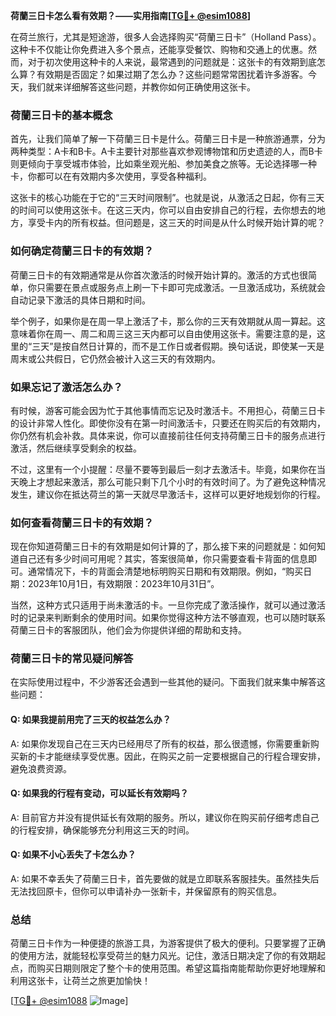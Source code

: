 **荷蘭三日卡怎么看有效期？——实用指南[[TG💪+ @esim1088](https://t.me/s/esim1088)]**

在荷兰旅行，尤其是短途游，很多人会选择购买“荷蘭三日卡”（Holland Pass）。这种卡不仅能让你免费进入多个景点，还能享受餐饮、购物和交通上的优惠。然而，对于初次使用这种卡的人来说，最常遇到的问题就是：这张卡的有效期到底怎么算？有效期是否固定？如果过期了怎么办？这些问题常常困扰着许多游客。今天，我们就来详细解答这些问题，并教你如何正确使用这张卡。

### 荷蘭三日卡的基本概念

首先，让我们简单了解一下荷蘭三日卡是什么。荷蘭三日卡是一种旅游通票，分为两种类型：A卡和B卡。A卡主要针对那些喜欢参观博物馆和历史遗迹的人，而B卡则更倾向于享受城市体验，比如乘坐观光船、参加美食之旅等。无论选择哪一种卡，你都可以在有效期内多次使用，享受各种福利。

这张卡的核心功能在于它的“三天时间限制”。也就是说，从激活之日起，你有三天的时间可以使用这张卡。在这三天内，你可以自由安排自己的行程，去你想去的地方，享受卡内的所有权益。但问题是，这三天的时间是从什么时候开始计算的呢？

### 如何确定荷蘭三日卡的有效期？

荷蘭三日卡的有效期通常是从你首次激活的时候开始计算的。激活的方式也很简单，你只需要在景点或服务点上刷一下卡即可完成激活。一旦激活成功，系统就会自动记录下激活的具体日期和时间。

举个例子，如果你是在周一早上激活了卡，那么你的三天有效期就从周一算起。这意味着你在周一、周二和周三这三天内都可以自由使用这张卡。需要注意的是，这里的“三天”是按自然日计算的，而不是工作日或者假期。换句话说，即使某一天是周末或公共假日，它仍然会被计入这三天的有效期内。

### 如果忘记了激活怎么办？

有时候，游客可能会因为忙于其他事情而忘记及时激活卡。不用担心，荷蘭三日卡的设计非常人性化。即使你没有在第一时间激活卡，只要还在购买后的有效期内，你仍然有机会补救。具体来说，你可以直接前往任何支持荷蘭三日卡的服务点进行激活，然后继续享受剩余的权益。

不过，这里有一个小提醒：尽量不要等到最后一刻才去激活卡。毕竟，如果你在当天晚上才想起来激活，那么可能只剩下几个小时的有效时间了。为了避免这种情况发生，建议你在抵达荷兰的第一天就尽早激活卡，这样可以更好地规划你的行程。

### 如何查看荷蘭三日卡的有效期？

现在你知道荷蘭三日卡的有效期是如何计算的了，那么接下来的问题就是：如何知道自己还有多少时间可用呢？其实，答案很简单，你只需要查看卡背面的信息即可。通常情况下，卡的背面会清楚地标明购买日期和有效期限。例如，“购买日期：2023年10月1日，有效期限：2023年10月31日”。

当然，这种方式只适用于尚未激活的卡。一旦你完成了激活操作，就可以通过激活时的记录来判断剩余的使用时间。如果你觉得这种方法不够直观，也可以随时联系荷蘭三日卡的客服团队，他们会为你提供详细的帮助和支持。

### 荷蘭三日卡的常见疑问解答

在实际使用过程中，不少游客还会遇到一些其他的疑问。下面我们就来集中解答这些问题：

#### Q: 如果我提前用完了三天的权益怎么办？
A: 如果你发现自己在三天内已经用尽了所有的权益，那么很遗憾，你需要重新购买新的卡才能继续享受优惠。因此，在购买之前一定要根据自己的行程合理安排，避免浪费资源。

#### Q: 如果我的行程有变动，可以延长有效期吗？
A: 目前官方并没有提供延长有效期的服务。所以，建议你在购买前仔细考虑自己的行程安排，确保能够充分利用这三天的时间。

#### Q: 如果不小心丢失了卡怎么办？
A: 如果不幸丢失了荷蘭三日卡，首先要做的就是立即联系客服挂失。虽然挂失后无法找回原卡，但你可以申请补办一张新卡，并保留原有的购买信息。

### 总结

荷蘭三日卡作为一种便捷的旅游工具，为游客提供了极大的便利。只要掌握了正确的使用方法，就能轻松享受荷兰的魅力风光。记住，激活日期决定了你的有效期起点，而购买日期则限定了整个卡的使用范围。希望这篇指南能帮助你更好地理解和利用这张卡，让荷兰之旅更加愉快！

[[TG💪+ @esim1088](https://t.me/s/esim1088) ![Image](https://i.postimg.cc/4NQfJmqS/Snipaste-2025-05-13-00-14-12.png)]